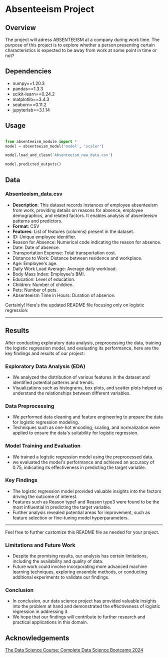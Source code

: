 # Absenteeism Project

## Overview
The project will adress ABSENTEEISM at a company during work time. The purpose of this project is to explore whether a person presenting certain characteristics is expected to be away from work at some point in time or not? 

## Dependencies
- numpy==1.20.3
- pandas==1.3.3
- scikit-learn==0.24.2
- matplotlib==3.4.3
- seaborn==0.11.2
- jupyterlab==3.1.14

## Usage

```python

from absenteeism_module import *
model = absenteeism_model('model', 'scaler')

model.load_and_clean('Absenteeism_new_data.csv')

model.predicted_outputs()
```


## Data
### Absenteeism_data.csv
- **Description**: This dataset records instances of employee absenteeism from work, providing details on reasons for absence, employee demographics, and related factors. It enables analysis of absenteeism patterns and predictors.
- **Format**: CSV
- **Features**: List of features (columns) present in the dataset.
 - ID: Unique employee identifier.
 - Reason for Absence: Numerical code indicating the reason for absence.
 - Date: Date of absence.
 - Transportation Expense: Total transportation cost.
 - Distance to Work: Distance between residence and workplace.
 - Age: Employee's age.
 - Daily Work Load Average: Average daily workload.
 - Body Mass Index: Employee's BMI.
 - Education: Level of education.
 - Children: Number of children.
 - Pets: Number of pets.
 - Absenteeism Time in Hours: Duration of absence.


Certainly! Here's the updated README file focusing only on logistic regression:

---

## Results

After conducting exploratory data analysis, preprocessing the data, training the logistic regression model, and evaluating its performance, here are the key findings and results of our project:

### Exploratory Data Analysis (EDA)
- We analyzed the distribution of various features in the dataset and identified potential patterns and trends.
- Visualizations such as histograms, box plots, and scatter plots helped us understand the relationships between different variables.

### Data Preprocessing
- We performed data cleaning and feature engineering to prepare the data for logistic regression modeling.
- Techniques such as one-hot encoding, scaling, and normalization were applied to ensure the data's suitability for logistic regression.

### Model Training and Evaluation
- We trained a logistic regression model using the preprocessed data.
-  we evaluated the model's performance and achieved an accuracy of 0.75, indicating its effectiveness in predicting the target variable.


### Key Findings
- The logistic regression model provided valuable insights into the factors driving the outcome of interest.
- Features such as Reason type1 and Reason type3 were found to be the most influential in predicting the target variable.
- Further analysis revealed potential areas for improvement, such as feature selection or fine-tuning model hyperparameters.

---

Feel free to further customize this README file as needed for your project.
### Limitations and Future Work
- Despite the promising results, our analysis has certain limitations, including the availability and quality of data.
- Future work could involve incorporating more advanced machine learning techniques, exploring ensemble methods, or conducting additional experiments to validate our findings.

### Conclusion
- In conclusion, our data science project has provided valuable insights into the problem at hand and demonstrated the effectiveness of logistic regression in addressing it.
- We hope that our findings will contribute to further research and practical applications in this domain.

## Acknowledgements
[The Data Science Course: Complete Data Science Bootcamp 2024
](https://www.udemy.com/course/the-data-science-course-complete-data-science-bootcamp/)
